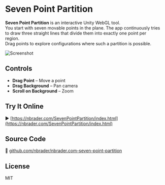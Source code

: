 # Seven Point Partition

**Seven Point Partition** is an interactive Unity WebGL tool.  
You start with seven movable points in the plane. The app continuously tries to draw three straight lines that divide them into exactly one point per region.  
Drag points to explore configurations where such a partition is possible.

![Screenshot](screenshot.png)

## Controls

- **Drag Point** – Move a point
- **Drag Background** – Pan camera
- **Scroll on Background** – Zoom

## Try It Online

▶️ [https://nbrader.com/SevenPointPartition/index.html](https://nbrader.com/SevenPointPartition/index.html)

## Source Code

📁 [github.com/nbrader/nbrader.com-seven-point-partition](https://github.com/nbrader/nbrader.com-seven-point-partition)

## License

MIT
